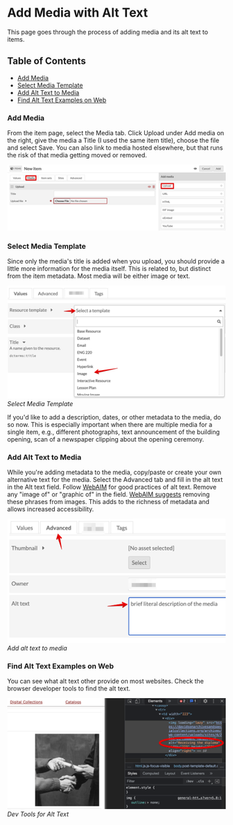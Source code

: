 # Add Media with Alt Text
<!-- no toc -->
This page goes through the process of adding media and its alt text to items.

## Table of Contents

- [Add Media](#add-media)
- [Select Media Template](#select-media-template)
- [Add Alt Text to Media](#add-alt-text-to-media)
- [Find Alt Text Examples on Web](#find-alt-text-examples-on-web)

### Add Media

From the item page, select the Media tab. Click Upload under Add media on the right, give the media a Title (I used the same item title), choose the file and select Save. You can also link to media hosted elsewhere, but that runs the risk of that media getting moved or removed.

![Upload Media](./help_files/New_Item_Media.png)

### Select Media Template

Since only the media's title is added when you upload, you should provide a little more information for the media itself. This is related to, but distinct from the item metadata. Most media will be either image or text.

![Select Media Template](help_files/Media_Template.png)
*Select Media Template*

If you'd like to add a description, dates, or other metadata to the media, do so now. This is especially important when there are multiple media for a single item, e.g., different photographs, text announcement of the building opening, scan of a newspaper clipping about the opening ceremony.

### Add Alt Text to Media

While you're adding metadata to the media, copy/paste or create your own alternative text for the media. Select the Advanced tab and fill in the alt text in the Alt text field. Follow [WebAIM](https://webaim.org/techniques/alttext/#context) for good practices of alt text. Remove any "image of" or "graphic of" in the field. [WebAIM suggests](https://webaim.org/techniques/alttext/#context) removing these phrases from images. This adds to the richness of metadata and allows increased accessibility.

![Add Alt Text](./help_files/Alt_Text_Add.png) *Add alt text to media*

### Find Alt Text Examples on Web

You can see what alt text other provide on most websites. Check the browser developer tools to find the alt text.

![Dev Tools](./help_files/Alt_Text_Dev_Tools.png "Dev Tools")*Dev Tools for Alt Text*
